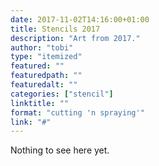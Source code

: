 ```yaml
---
date: 2017-11-02T14:16:00+01:00
title: Stencils 2017
description: "Art from 2017."
author: "tobi"
type: "itemized"
featured: ""
featuredpath: ""
featuredalt: ""
categories: ["stencil"]
linktitle: ""
format: "cutting 'n spraying'"
link: "#"
---
```


Nothing to see here yet.
